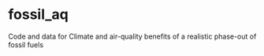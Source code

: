 # fossil_aq
Code and data for Climate and air-quality benefits of a realistic phase-out of fossil fuels
